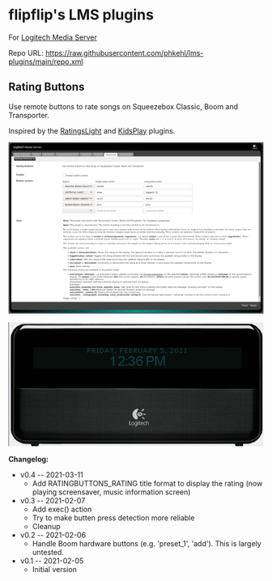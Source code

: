 # flipflip's LMS plugins

For [Logitech Media Server](https://github.com/Logitech/slimserver)

Repo URL: <https://raw.githubusercontent.com/phkehl/lms-plugins/main/repo.xml>

## Rating Buttons

Use remote buttons to rate songs on Squeezebox Classic, Boom and Transporter.

Inspired by the [RatingsLight](https://github.com/AF-1/lms-ratingslight) and
[KidsPlay](https://tuxreborn.netlify.app/slim/kidsplay) plugins.

![screenshot](RatingButtons-screenshot.png)

![demo](RatingButtons-demo.gif)

**Changelog:**

- v0.4 -- 2021-03-11
  - Add RATINGBUTTONS_RATING title format to display the rating (now playing screensaver, music information screen)
- v0.3 -- 2021-02-07
  - Add exec() action
  - Try to make butten press detection more reliable
  - Cleanup
- v0.2 -- 2021-02-06
  - Handle Boom hardware buttons (e.g. 'preset_1', 'add'). This is largely untested.
- v0.1 -- 2021-02-05
  - Initial version

